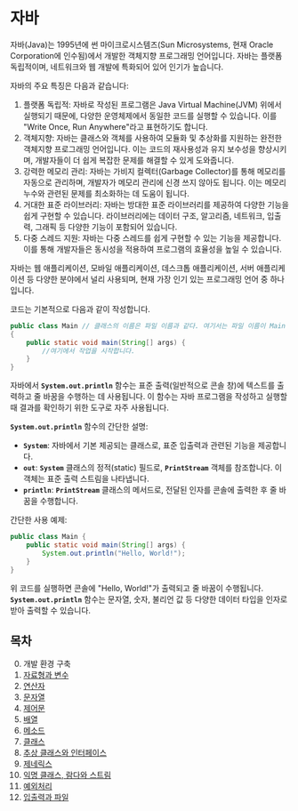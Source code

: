 # 자바

자바(Java)는 1995년에 썬 마이크로시스템즈(Sun Microsystems, 현재 Oracle Corporation에 인수됨)에서 개발한 객체지향 프로그래밍 언어입니다. 자바는 플랫폼 독립적이며, 네트워크와 웹 개발에 특화되어 있어 인기가 높습니다.

자바의 주요 특징은 다음과 같습니다:

1. 플랫폼 독립적: 자바로 작성된 프로그램은 Java Virtual Machine(JVM) 위에서 실행되기 때문에, 다양한 운영체제에서 동일한 코드를 실행할 수 있습니다. 이를 "Write Once, Run Anywhere"라고 표현하기도 합니다.
2. 객체지향: 자바는 클래스와 객체를 사용하여 모듈화 및 추상화를 지원하는 완전한 객체지향 프로그래밍 언어입니다. 이는 코드의 재사용성과 유지 보수성을 향상시키며, 개발자들이 더 쉽게 복잡한 문제를 해결할 수 있게 도와줍니다.
3. 강력한 메모리 관리: 자바는 가비지 컬렉터(Garbage Collector)를 통해 메모리를 자동으로 관리하며, 개발자가 메모리 관리에 신경 쓰지 않아도 됩니다. 이는 메모리 누수와 관련된 문제를 최소화하는 데 도움이 됩니다.
4. 거대한 표준 라이브러리: 자바는 방대한 표준 라이브러리를 제공하여 다양한 기능을 쉽게 구현할 수 있습니다. 라이브러리에는 데이터 구조, 알고리즘, 네트워크, 입출력, 그래픽 등 다양한 기능이 포함되어 있습니다.
5. 다중 스레드 지원: 자바는 다중 스레드를 쉽게 구현할 수 있는 기능을 제공합니다. 이를 통해 개발자들은 동시성을 적용하여 프로그램의 효율성을 높일 수 있습니다.

자바는 웹 애플리케이션, 모바일 애플리케이션, 데스크톱 애플리케이션, 서버 애플리케이션 등 다양한 분야에서 널리 사용되며, 현재 가장 인기 있는 프로그래밍 언어 중 하나입니다.

코드는 기본적으로 다음과 같이 작성합니다.

```java
public class Main // 클래스의 이름은 파일 이름과 같다. 여기서는 파일 이름이 Main
{
    public static void main(String[] args) {
        //여기에서 작업을 시작합니다.
    }
}
```
자바에서 **`System.out.println`** 함수는 표준 출력(일반적으로 콘솔 창)에 텍스트를 출력하고 줄 바꿈을 수행하는 데 사용됩니다. 이 함수는 자바 프로그램을 작성하고 실행할 때 결과를 확인하기 위한 도구로 자주 사용됩니다.

**`System.out.println`** 함수의 간단한 설명:

- **`System`**: 자바에서 기본 제공되는 클래스로, 표준 입출력과 관련된 기능을 제공합니다.
- **`out`**: **`System`** 클래스의 정적(static) 필드로, **`PrintStream`** 객체를 참조합니다. 이 객체는 표준 출력 스트림을 나타냅니다.
- **`println`**: **`PrintStream`** 클래스의 메서드로, 전달된 인자를 콘솔에 출력한 후 줄 바꿈을 수행합니다.

간단한 사용 예제:

```java
public class Main {
    public static void main(String[] args) {
        System.out.println("Hello, World!");
    }
}
```

위 코드를 실행하면 콘솔에 "Hello, World!"가 출력되고 줄 바꿈이 수행됩니다. **`System.out.println`** 함수는 문자열, 숫자, 불리언 값 등 다양한 데이터 타입을 인자로 받아 출력할 수 있습니다.

## 목차
0. 개발 환경 구축
1. [자료형과 변수](https://github.com/weird14446/Study/blob/main/Computer%20Science/%ED%94%84%EB%A1%9C%EA%B7%B8%EB%9E%98%EB%B0%8D%20%EA%B8%B0%EC%B4%88/Java%20%EA%B8%B0%EC%B4%88/Data%20Type%20and%20Variable.md)
2. [연산자](https://github.com/weird14446/Study/blob/main/Computer%20Science/%ED%94%84%EB%A1%9C%EA%B7%B8%EB%9E%98%EB%B0%8D%20%EA%B8%B0%EC%B4%88/Java%20%EA%B8%B0%EC%B4%88/Operator.md)
3. [문자열](https://github.com/weird14446/Study/blob/main/Computer%20Science/%ED%94%84%EB%A1%9C%EA%B7%B8%EB%9E%98%EB%B0%8D%20%EA%B8%B0%EC%B4%88/Java%20%EA%B8%B0%EC%B4%88/String.md)
4. [제어문]()
5. [배열]()
6. [메소드]()
7. [클래스]()
8. [추상 클래스와 인터페이스]()
9. [제네릭스]()
10. [익명 클래스, 람다와 스트림]()
11. [예외처리]()
12. [입출력과 파일]()